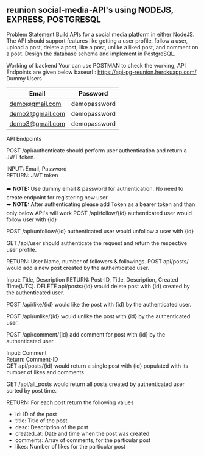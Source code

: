 ## reunion social-media-API's using NODEJS, EXPRESS, POSTGRESQL
Problem Statement
Build APIs for a social media platform in either NodeJS. The API should support features like getting a user profile, follow a user, upload a post, delete a post, like a post, unlike a liked post, and comment on a post. Design the database schema and implement in PostgreSQL.

Working of backend
Your can use POSTMAN to check the working, API Endpoints are given below
baseurl : https://api-pg-reunion.herokuapp.com/ <br/>
Dummy Users

| Email  | Password |
| ------------- | ------------- |
| demo@gmail.com |  demopassword |
| demo2@gmail.com | demopassword  |
| demo3@gmail.com|demopassword|
API Endpoints

POST /api/authenticate should perform user authentication and return a JWT token.<br/>

INPUT: Email, Password<br/>
RETURN: JWT token<br/>
<br/>➡️ **NOTE:** Use dummy email & password for authentication. No need to create endpoint for registering new user.
<br/>➡️ **NOTE:** After authenticating please add Token as a bearer token and than only below API's will work
POST /api/follow/{id} authenticated user would follow user with {id}

POST /api/unfollow/{id} authenticated user would unfollow a user with {id}

GET /api/user should authenticate the request and return the respective user profile.

RETURN: User Name, number of followers & followings.
POST api/posts/ would add a new post created by the authenticated user.

Input: Title, Description
RETURN: Post-ID, Title, Description, Created Time(UTC).
DELETE api/posts/{id} would delete post with {id} created by the authenticated user.

POST /api/like/{id} would like the post with {id} by the authenticated user.

POST /api/unlike/{id} would unlike the post with {id} by the authenticated user.

POST /api/comment/{id} add comment for post with {id} by the authenticated user.

Input: Comment<br/>
Return: Comment-ID<br/>
GET api/posts/{id} would return a single post with {id} populated with its number of likes and comments

GET /api/all_posts would return all posts created by authenticated user sorted by post time.

RETURN: For each post return the following values
- id: ID of the post
- title: Title of the post
- desc: Description of the post
- created_at: Date and time when the post was created
- comments: Array of comments, for the particular post
- likes: Number of likes for the particular post

